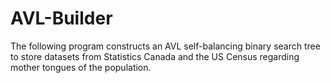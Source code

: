 # AVL-Builder
The following program constructs an AVL self-balancing binary search tree to store datasets from Statistics Canada and the US Census regarding mother tongues of the population.
